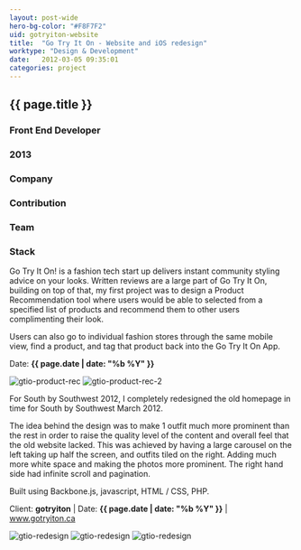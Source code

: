 ```yaml
---
layout: post-wide
hero-bg-color: "#F8F7F2"
uid: gotryiton-website
title:  "Go Try It On - Website and iOS redesign"
worktype: "Design & Development"
date:   2012-03-05 09:35:01
categories: project
---
```


<div class="project-description">
  <div class="row clearfix">
    <div class="col">
      <h2 class="project-title">{{ page.title }}</h2>
      <h3>Front End Developer</h3>
      <h3>2013</h3>
    </div>
    <div class="col">
      <h3>
        Company
      </h3>
      <p>
      </p>
    </div>
    <div class="col">
      <h3>Contribution</h3>
    </div>
    <div class="col">
      <h3>Team</h3>
      <p>
      </p>
      <h3>Stack</h3>
      <p>
      </p>
    </div>
  </div>
</div>

<p>
  Go Try It On! is a fashion tech start up delivers instant community styling advice on your looks.
  Written reviews are a large part of Go Try It On, building on top of that, my first project was to design a Product Recommendation tool where users would be able to selected from a specified list of products and recommend them to other users complimenting their look.
</p>
<p>
  Users can also go to individual fashion stores through the same mobile view, find a product, and tag that product back into the Go Try It On App.
</p>

<p class="meta">Date: <strong>{{ page.date | date: "%b %Y" }}</strong></p>

<div class="showcase">
  <img src="/img/gotryiton-ios-app/gtio-product-rec.jpg" alt="gtio-product-rec">
  <img src="/img/gotryiton-ios-app/gtio-product-rec-2.jpg" alt="gtio-product-rec-2">
</div>

<p>
For South by Southwest 2012, I completely redesigned the old homepage in time for South by Southwest March 2012.
</p>
<p>
The idea behind the design was to make 1 outfit much more prominent than the rest in order to raise the quality level of the content and overall feel that the old website lacked. This was achieved by having a large carousel on the left taking up half the screen, and outfits tiled on the right.  Adding much more white space and making the photos more prominent.  The right hand side had infinite scroll and pagination.
</p>
<p>
Built using Backbone.js, javascript, HTML / CSS, PHP.
</p>

<p class="meta">Client: <strong>gotryiton</strong> | Date: <strong>{{ page.date | date: "%b %Y" }}</strong> | <a href="http://www.gotryiton.ca">www.gotryiton.ca</a></p>

<div class="showcase">
	<img src="/img/gotryiton-website/gtio-redesign.jpg" alt="gtio-redesign">
	<img src="/img/gotryiton-website/gtio-redesign-2.jpg" alt="gtio-redesign">
	<img src="/img/gotryiton-website/gtio-redesign-3.jpg" alt="gtio-redesign">
</div>